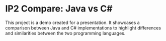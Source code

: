 # IP2 Compare: Java vs C#

This project is a demo created for a presentation. It showcases a comparison between Java and C# implementations to highlight differences and similarities between the two programming languages.